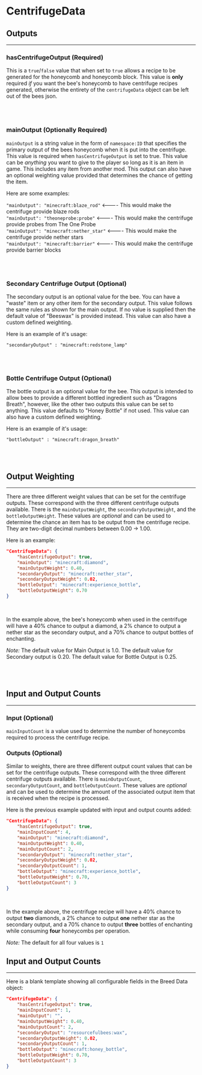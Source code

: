 # **CentrifugeData**

## **Outputs**
***

### **hasCentrifugeOutput** (Required)

This is a `true`/`false` value that when set to `true` allows a recipe to be generated for the honeycomb and honeycomb block. This value is **only** required *if* you want the bee's honeycomb to have centrifuge recipes generated, otherwise the entirety of the `centrifugeData` object can be left out of the bees json. 

<br>
<br>

### **mainOutput** (Optionally Required)

`mainOutput` is a string value in the form of `namespace:ID` that specifies the primary output of the bees honeycomb when it is put into the centrifuge. This value is required when `hasCentrifugeOutput` is set to true. This value can be  _anything_  you want to give to the player so long as it is an item in game. This includes any item from another mod. This output can also have an optional weighting value provided that determines the chance of getting the item.

Here are some examples:

`"mainOutput": "minecraft:blaze_rod"`  <---- This would make the centrifuge provide blaze rods  
`"mainOutput": "theoneprobe:probe"`  <---- This would make the centrifuge provide probes from The One Probe  
`"mainOutput": "minecraft:nether_star"`  <---- This would make the centrifuge provide nether stars  
`"mainOutput": "minecraft:barrier"`  <---- This would make the centrifuge provide barrier blocks  

<br>
<br>

### **Secondary Centrifuge Output** (Optional)

The secondary output is an optional value for the bee. You can have a "waste" item or any other item for the secondary output. This value follows the same rules as shown for the main output. If no value is supplied then the default value of "Beeswax" is provided instead. This value can also have a custom defined weighting.

Here is an example of it's usage:

`"secondaryOutput" : "minecraft:redstone_lamp"`

<br>
<br>

### **Bottle Centrifuge Output** (Optional)

The bottle output is an optional value for the bee. This output is intended to allow bees to provide a different bottled ingredient such as "Dragons Breath", however, like the other two outputs this value can be set to anything. This value defaults to "Honey Bottle" if not used. This value can also have a custom defined weighting.

Here is an example of it's usage:

`"bottleOutput" : "minecraft:dragon_breath"`

<br>
<br>

## **Output Weighting**
***

There are three different weight values that can be set for the centrifuge outputs. These correspond with the three different centrifuge outputs available. There is the `mainOutputWeight`, the `secondaryOutputWeight`, and the `bottleOutputWeight`. These values are *optional* and can be used to determine the chance an item has to be output from the centrifuge recipe. They are two-digit decimal numbers between 0.00 -> 1.00.

Here is an example:

```json
"CentrifugeData": {
	"hasCentrifugeOutput": true,
	"mainOutput": "minecraft:diamond",
	"mainOutputWeight": 0.40,
	"secondaryOutput": "minecraft:nether_star",
	"secondaryOutputWeight": 0.02,
	"bottleOutput": "minecraft:experience_bottle",
	"bottleOutputWeight": 0.70
}
```
<br>

In the example above, the bee's honeycomb when used in the centrifuge will have a 40% chance to output a diamond, a 2% chance to output a nether star as the secondary output, and a 70% chance to output bottles of enchanting. <br>

*Note:* The default value for Main Output is 1.0. The default value for Secondary output is 0.20. The default value for Bottle Output is 0.25.

<br>
<br>

## **Input and Output Counts**
***

### **Input** (Optional)

`mainInputCount` is a value used to determine the number of honeycombs required to process the centrifuge recipe.

### **Outputs** (Optional)

Similar to weights, there are three different output count values that can be set for the centrifuge outputs. These correspond with the three different centrifuge outputs available. There is `mainOutputCount`, `secondaryOutputCount`, and `bottleOutputCount`. These values are *optional* and can be used to determine the amount of the associated output item that is received when the recipe is processed.

Here is the previous example updated with input and output counts added:

```json
"CentrifugeData": {
	"hasCentrifugeOutput": true,
	"mainInputCount": 4,
	"mainOutput": "minecraft:diamond",
	"mainOutputWeight": 0.40,
	"mainOutputCount": 2,
	"secondaryOutput": "minecraft:nether_star",
	"secondaryOutputWeight": 0.02,
	"secondaryOutputCount": 1,
	"bottleOutput": "minecraft:experience_bottle",
	"bottleOutputWeight": 0.70,
	"bottleOutputCount": 3
}
```
<br>

In the example above, the centrifuge recipe will have a 40% chance to output **two** diamonds, a 2% chance to output **one** nether star as the secondary output, and a 70% chance to output **three** bottles of enchanting while consuming **four** honeycombs per operation. <br>

*Note:* The default for all four values is `1`

## **Input and Output Counts**
***

Here is a blank template showing all configurable fields in the Breed Data object:

```json
"CentrifugeData": {
	"hasCentrifugeOutput": true,
	"mainInputCount": 1,
	"mainOutput": "",
	"mainOutputWeight": 0.40,
	"mainOutputCount": 2,
	"secondaryOutput": "resourcefulbees:wax",
	"secondaryOutputWeight": 0.02,
	"secondaryOutputCount": 1,
	"bottleOutput": "minecraft:honey_bottle",
	"bottleOutputWeight": 0.70,
	"bottleOutputCount": 3
}
```
<!--stackedit_data:
eyJoaXN0b3J5IjpbLTE5NjcxMDc3OTAsLTEwMzA3NDQ0N119
-->
